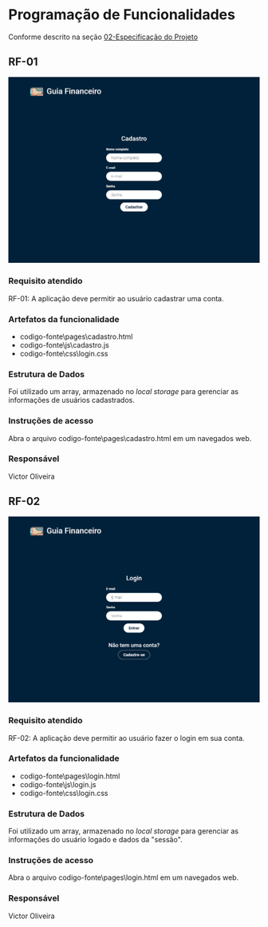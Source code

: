 # Programação de Funcionalidades

Conforme descrito na seção [02-Especificação do Projeto](./02-Especificação%20do%20Projeto.md)

## RF-01

![Cadastro do usuário](./img/cadastro.png "Cadastro do usuário")

### Requisito atendido

RF-01: A aplicação deve permitir ao usuário cadastrar uma conta.

### Artefatos da funcionalidade

* codigo-fonte\pages\cadastro.html
* codigo-fonte\js\cadastro.js
* codigo-fonte\css\login.css

### Estrutura de Dados

Foi utilizado um array, armazenado no *local storage* para gerenciar as informações de usuários cadastrados.

### Instruções de acesso

Abra o arquivo codigo-fonte\pages\cadastro.html em um navegados web.

### Responsável

Victor Oliveira

## RF-02

![Login do usuário](./img/template-login.png "Login do usuário")

### Requisito atendido

RF-02: A aplicação deve permitir ao usuário fazer o login em sua conta.

### Artefatos da funcionalidade

* codigo-fonte\pages\login.html
* codigo-fonte\js\login.js
* codigo-fonte\css\login.css

### Estrutura de Dados

Foi utilizado um array, armazenado no *local storage* para gerenciar as informações do usuário logado e dados da "sessão".

### Instruções de acesso

Abra o arquivo codigo-fonte\pages\login.html em um navegados web.

### Responsável

Victor Oliveira

